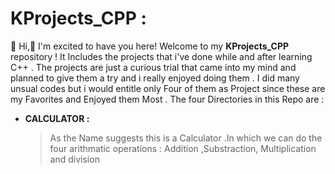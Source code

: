 # KProjects_CPP : 
  👋 Hi,🎉 I'm excited to have you here!
  Welcome to my **KProjects_CPP** repository ! It Includes the projects that i've done while and after learning C++ . The projects are just a curious trial that came into my mind and planned to give them a try and i really enjoyed doing them . I did many unsual codes but i would entitle only Four of them as Project since these are my Favorites and Enjoyed them Most . The four Directories in this Repo are : 

* **CALCULATOR :**
  > As the Name suggests this is a Calculator .In which we can do the four arithmatic operations : Addition ,Substraction, Multiplication and division 

